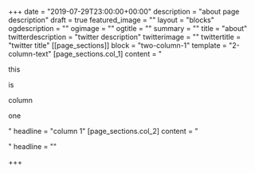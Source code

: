 +++
date = "2019-07-29T23:00:00+00:00"
description = "about page description"
draft = true
featured_image = ""
layout = "blocks"
ogdescription = ""
ogimage = ""
ogtitle = ""
summary = ""
title = "about"
twitterdescription = "twitter description"
twitterimage = ""
twittertitle = "twitter title"
[[page_sections]]
block = "two-column-1"
template = "2-column-text"
[page_sections.col_1]
content = "<p>this</p><p>is</p><p>column</p><p>one</p>"
headline = "column 1"
[page_sections.col_2]
content = "<p></p>"
headline = ""

+++
